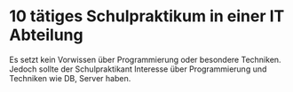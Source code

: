 # 10 tätiges Schulpraktikum in einer IT Abteilung

Es setzt kein Vorwissen über Programmierung oder besondere Techniken.
Jedoch sollte der Schulpraktikant Interesse über Programmierung und Techniken wie DB, Server haben.


